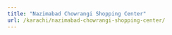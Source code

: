 ```yaml
---
title: "Nazimabad Chowrangi Shopping Center"
url: /karachi/nazimabad-chowrangi-shopping-center/
---
```

